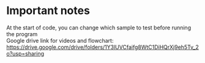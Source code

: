 # Important notes
At the start of code, you can change which sample to test before running the program<br />
Google drive link for videos and flowchart: https://drive.google.com/drive/folders/1Y3lUVCfaifg8WtC1DiHQrXj9eh5Tv_2o?usp=sharing

